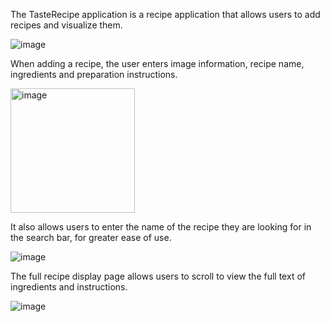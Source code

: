 The TasteRecipe application is a recipe application that allows users to add recipes and visualize them. 

![image](https://github.com/OdeliaTorjman/TastyTrades/assets/156775579/f70bf4ec-7a59-47f8-9a8c-b903cdf319b2)

When adding a recipe, the user enters image information, recipe name, ingredients and preparation instructions.

<img width="199" alt="image" src="https://github.com/OdeliaTorjman/TastyTrades/assets/156775579/066af329-4b03-4207-b47e-ed4367f9477d">


It also allows users to enter the name of the recipe they are looking for in the search bar, for greater ease of use.

![image](https://github.com/OdeliaTorjman/TastyTrades/assets/156775579/aee6c54d-08db-4bc6-8944-7e906c6b9653)


The full recipe display page allows users to scroll to view the full text of ingredients and instructions.

![image](https://github.com/OdeliaTorjman/TastyTrades/assets/156775579/edecb6e6-f1f1-48af-9fec-e2a2e164fcc3)
